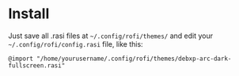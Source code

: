 # Install

Just save all .rasi files at `~/.config/rofi/themes/` and edit your `~/.config/rofi/config.rasi` file, like this:

```
@import "/home/yourusername/.config/rofi/themes/debxp-arc-dark-fullscreen.rasi"
```
